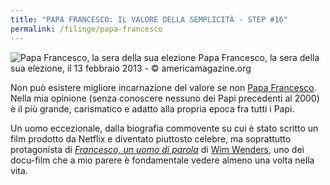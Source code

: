 ```yaml
---
title: "PAPA FRANCESCO: IL VALORE DELLA SEMPLICITÀ - STEP #16"
permalink: /filinge/papa-francesco
---
```

![Papa Francesco, la sera della sua elezione](https://www.americamagazine.org/sites/default/files/main_image/PopeBalcony.jpg)
Papa Francesco, la sera della sua elezione, il 13 febbraio 2013 - &copy; americamagazine.org

Non può esistere migliore incarnazione del valore se non [Papa Francesco](https://it.wikipedia.org/wiki/Papa_Francesco). Nella mia opinione (senza conoscere nessuno dei Papi precedenti al 2000) è il più grande, carismatico e adatto alla propria epoca fra tutti i Papi.

Un uomo eccezionale, dalla biografia commovente su cui è stato scritto un film prodotto da Netflix e diventato piuttosto celebre, ma soprattutto protagonista di [*Francesco, un uomo di parola*](https://www.imdb.com/title/tt6915100/) di [Wim Wenders](https://www.imdb.com/name/nm0000694/), uno dei docu-film che a mio parere è fondamentale vedere almeno una volta nella vita.
